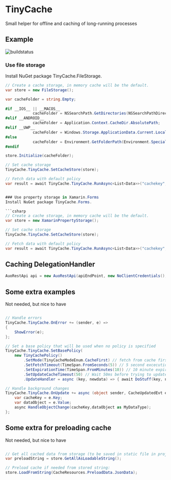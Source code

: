 # TinyCache
Small helper for offline and caching of long-running processes
## Example

![buildstatus](https://io2gamelabs.visualstudio.com/_apis/public/build/definitions/be16d002-5786-41a1-bf3b-3e13d5e80aa0/14/badge)

### Use file storage
Install NuGet package TinyCache.FileStorage.

```csharp
// Create a cache storage, in memory cache will be the default.
var store = new FileStorage();

var cacheFolder = string.Empty;
            
#if __IOS__ || __MACOS__
            cacheFolder = NSSearchPath.GetDirectories(NSSearchPathDirectory.CachesDirectory, NSSearchPathDomain.User)[0];
#elif __ANDROID__
            cacheFolder = Application.Context.CacheDir.AbsolutePath;
#elif __UWP__
            cacheFolder = Windows.Storage.ApplicationData.Current.LocalFolder.Path;
#else
            cacheFolder = Environment.GetFolderPath(Environment.SpecialFolder.LocalApplicationData);
#endif

store.Initialize(cacheFolder);

// Set cache storage
TinyCache.TinyCache.SetCacheStore(store);

// Fetch data with default policy
var result = await TinyCache.TinyCache.RunAsync<List<Data>>("cachekey", () => { return api.GetData("customdata"); });


### Use property storage in Xamarin.Forms
Install NuGet package TinyCache.Forms.

```csharp
// Create a cache storage, in memory cache will be the default.
var store = new XamarinPropertyStorage();

// Set cache storage
TinyCache.TinyCache.SetCacheStore(store);

// Fetch data with default policy
var result = await TinyCache.TinyCache.RunAsync<List<Data>>("cachekey", () => { return api.GetData("customdata"); });

```
## Caching DelegationHandler
```csharp
AuoRestApi api = new AuoRestApi(apiEndPoint, new NoClientCredentials(), new TinyCache.TinyCacheDelegationHandler());
```
## Some extra examples
Not needed, but nice to have
```csharp

// Handle errors
TinyCache.TinyCache.OnError += (sender, e) =>
{
    ShowError(e);
};

// Set a base policy that will be used when no policy is specified
TinyCache.TinyCache.SetBasePolicy(
    new TinyCachePolicy()
        .SetMode(TinyCacheModeEnum.CacheFirst) // fetch from cache first
        .SetFetchTimeout(TimeSpan.FromSeconds(5)) // 5 second excecution limit
        .SetExpirationTime(TimeSpan.FromMinutes(10)) // 10 minute expiration before next fetch
        .SetUpdateCacheTimeout(50) // Wait 50ms before trying to update cache in background
        .UpdateHandler = async (key, newdata) => { await DoStuff(key, newdata); }); // Handle background updates 

// Handle background changes
TinyCache.TinyCache.OnUpdate += async (object sender, CacheUpdatedEvt e) => {
    var cacheKey = e.Key;
    var dataObject = e.Value;
    async HandleObjectChange(cacheKey,dataObject as MyDataType);
};

```
## Some extra for preloading cache
Not needed, but nice to have
```csharp

// Get all cached data from storage (to be saved in static file in project and then loaded)
var preloadString = store.GetAllAsLoadableString();

// Preload cache if needed from stored string:
store.LoadFromString(CacheResources.PreloadData.JsonData);
```
